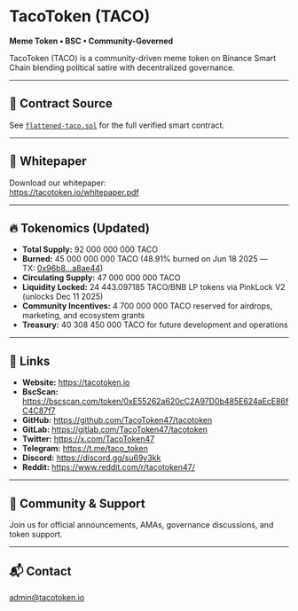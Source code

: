 # TacoToken (TACO)

**Meme Token • BSC • Community-Governed**

TacoToken (TACO) is a community-driven meme token on Binance Smart Chain blending political satire with decentralized governance.  

---

## 📜 Contract Source

See [`flattened-taco.sol`](./flattened-taco.sol) for the full verified smart contract.

---

## 📄 Whitepaper

Download our whitepaper:  
https://tacotoken.io/whitepaper.pdf

---

## 🔥 Tokenomics (Updated)

- **Total Supply:** 92 000 000 000 TACO  
- **Burned:** 45 000 000 000 TACO (48.91% burned on Jun 18 2025 —  
  TX: [0x96b8…a8ae44](https://bscscan.com/tx/0x96b841178d4a4671d427b4de71a1db7d526f89ec2f09944487c24ab728a8ae44))  
- **Circulating Supply:** 47 000 000 000 TACO  
- **Liquidity Locked:** 24 443.097185 TACO/BNB LP tokens via PinkLock V2 (unlocks Dec 11 2025)  
- **Community Incentives:** 4 700 000 000 TACO reserved for airdrops, marketing, and ecosystem grants  
- **Treasury:** 40 308 450 000 TACO for future development and operations  

---

## 🔗 Links

- **Website:** https://tacotoken.io  
- **BscScan:** https://bscscan.com/token/0xE55262a620cC2A97D0b485E624aEcE86fC4C87f7  
- **GitHub:** https://github.com/TacoToken47/tacotoken  
- **GitLab:** https://gitlab.com/TacoToken47/tacotoken  
- **Twitter:** https://x.com/TacoToken47  
- **Telegram:** https://t.me/taco_token  
- **Discord:** https://discord.gg/su69y3kk  
- **Reddit:** https://www.reddit.com/r/tacotoken47/  

---

## 👥 Community & Support

Join us for official announcements, AMAs, governance discussions, and token support.  

---

## 📬 Contact

admin@tacotoken.io  
